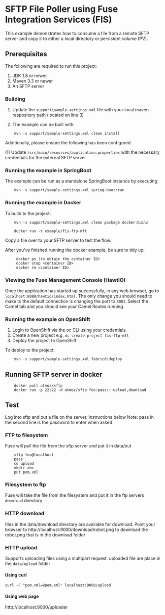 # SFTP File Poller using Fuse Integration Services (FIS)

This example demonstrates how to consume a file from a remote SFTP server and copy it to either a local directory or persistent volume (PV).

## Prerequisites

The following are required to run this project:

1. JDK 1.8 or newer
2. Maven 3.3 or newer
3. An SFTP server

### Building


1. Update the `support\sample-settings.xml` file with your local maven respository path (located on line 3)

2. The example can be built with

```
    mvn -s support/sample-settings.xml clean install
```

Additionally, please ensure the following has been configured:

(1) Update `/src/main/resources/application.properties` with the necessary credentials for the external SFTP server

### Running the example in SpringBoot

The example can be run as a standalone SpringBoot instance by executing:

```
	mvn -s support/sample-settings.xml spring-boot:run
```

### Running the example in Docker

To build to the project:
```
    mvn -s support/sample-settings.xml clean package docker:build   
        
    docker run -t example/fis-ftp-mft
```
     
Copy a file over to your SFTP server to test the flow.

After you've finished running the docker example, be sure to tidy up:
```
     docker ps (to obtain the container ID)
     docker stop <container ID>
     docker rm <container ID>
```     
### Viewing the Fuse Management Console (HawtIO)

Once the application has started up successfully, in any web browser, go to `localhost:8080/hawtio/index.html`.  The only change you should need to make to the default connection is changing the port to `8081`.  Select the Camel tab and you should see your Camel Routes running.

### Running the example on OpenShift

1. Login to OpenShift via the oc CLI using your credentials.
2. Create a new project e.g. `oc create project fis-ftp-mft`
3. Deploy the project to OpenShift

To deploy to the project:
```
    mvn -s support/sample-settings.xml fabric8:deploy
```

## Running SFTP server in docker
```
    docker pull atmoz/sftp
    docker run -p 22:22 -d atmoz/sftp foo:pass:::upload,download
```

## Test
Log into sftp and put a file on the server. instructions below
Note: pass in the second line is the password to enter when asked

### FTP to filesystem
Fuse will pull the file from the sftp server and put it in data/out
```
    sftp foo@localhost
    pass
    cd upload
    mkdir abc
    put pom.xml
```
### Filesystem to ftp
Fuse will take the file from the filesystem and put it in the ftp servers ```download``` directory

### HTTP download
files in the data/download directory are available for download.  Point your browser to http://localhost:9000/download/robot.png to download the robot.png that is in the download folder

### HTTP upload
Supports uploading files using a multipart request.  uploaded file are place in the ```data/upload``` folder

#### Using curl
```curl -F "pom.xml=@pom.xml" localhost:9000/upload```

#### Using web page
http://localhost:9000/uploader